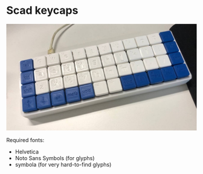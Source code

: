 # Scad keycaps

<p align="center">
  <img width="784" src="caps.jpg" alt="caps">
</p>

Required fonts:
+ Helvetica
+ Noto Sans Symbols (for glyphs)
+ symbola (for very hard-to-find glyphs)
